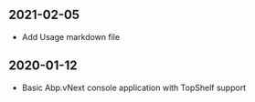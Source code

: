 ## 2021-02-05
- Add Usage markdown file
## 2020-01-12
- Basic Abp.vNext console application with TopShelf support